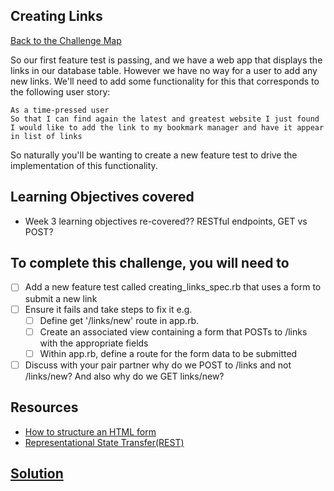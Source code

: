 ## Creating Links

[Back to the Challenge Map](0_challenge_map.md)

So our first feature test is passing, and we have a web app that displays the links in our database table.  However we have no way for a user to add any new links.  We'll need to add some functionality for this that corresponds to the following user story:

```
As a time-pressed user
So that I can find again the latest and greatest website I just found
I would like to add the link to my bookmark manager and have it appear in list of links
```
So naturally you'll be wanting to create a new feature test to drive the implementation of this functionality.

## Learning Objectives covered

* Week 3 learning objectives re-covered?? RESTful endpoints, GET vs POST?

## To complete this challenge, you will need to

- [ ] Add a new feature test called creating_links_spec.rb that uses a form to submit a new link
- [ ] Ensure it fails and take steps to fix it e.g.
  - [ ] Define get '/links/new' route in app.rb.
  - [ ] Create an associated view containing a form that POSTs to /links with the appropriate fields
  - [ ] Within app.rb, define a route for the form data to be submitted
- [ ] Discuss with your pair partner why do we POST to /links and not /links/new? And also why do we GET links/new?

## Resources

* [How to structure an HTML form](https://developer.mozilla.org/en-US/docs/Web/Guide/HTML/Forms/How_to_structure_an_HTML_form)
* [Representational State Transfer(REST)](https://en.wikipedia.org/wiki/Representational_state_transfer)

## [Solution](solutions/11.md)
